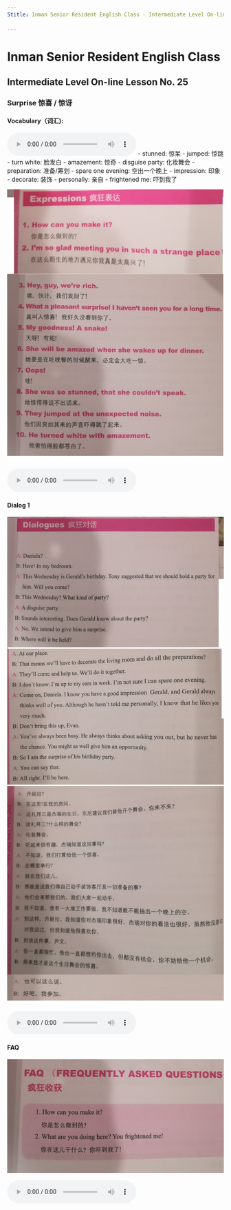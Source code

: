 ```yaml
---
5title: Inman Senior Resident English Class - Intermediate Level On-line Lesson No. 25

---
```

# Inman Senior Resident English Class
## Intermediate Level On-line Lesson No. 25
### Surprise 惊喜 / 惊讶

#### Vocabulary（词汇):
<audio controls>
  <source src="/25vocab.mp3" type="audio/mpeg">
  Your browser does not support the audio element.
</audio>
- stunned: 		惊呆
- jumped:	 	惊跳
- turn white:		脸发白
- amazement:	惊奇	
- disguise party:	化妆舞会
- preparation:	准备/筹划
- spare one evening: 	空出一个晚上
- impression:		印象
- decorate:		装饰
- personally:		亲自
- frightened me:	吓到我了

![Expressions](/25expressions.jpg)

<audio controls>
  <source src="/25expressions.mp3" type="audio/mpeg">
  Your browser does not support the audio element.
</audio>

#### Dialog 1

![Dialog 1](/25dialog1.jpg)
![Dialog 1](/25dialog2.jpg)

<audio controls>
  <source src="/25dialog1.mp3" type="audio/mpeg">
  Your browser does not support the audio element.
</audio>

#### FAQ

![FAQ](/25FAQ.jpg)

<audio controls>
  <source src="/25FAQ.mp3" type="audio/mpeg">
  Your browser does not support the audio element.
</audio>
